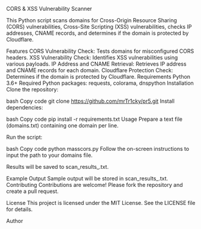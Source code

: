CORS & XSS Vulnerability Scanner




This Python script scans domains for Cross-Origin Resource Sharing (CORS) vulnerabilities, Cross-Site Scripting (XSS) vulnerabilities, checks IP addresses, CNAME records, and determines if the domain is protected by Cloudflare.

Features
CORS Vulnerability Check: Tests domains for misconfigured CORS headers.
XSS Vulnerability Check: Identifies XSS vulnerabilities using various payloads.
IP Address and CNAME Retrieval: Retrieves IP address and CNAME records for each domain.
Cloudflare Protection Check: Determines if the domain is protected by Cloudflare.
Requirements
Python 3.6+
Required Python packages: requests, colorama, dnspython
Installation
Clone the repository:

bash
Copy code
git clone https://github.com/mrTr1cky/pr5.git
Install dependencies:

bash
Copy code
pip install -r requirements.txt
Usage
Prepare a text file (domains.txt) containing one domain per line.

Run the script:

bash
Copy code
python masscors.py
Follow the on-screen instructions to input the path to your domains file.

Results will be saved to scan_results_<date>.txt.

Example Output
Sample output will be stored in scan_results_<date>.txt.
Contributing
Contributions are welcome! Please fork the repository and create a pull request.

License
This project is licensed under the MIT License. See the LICENSE file for details.

Author
